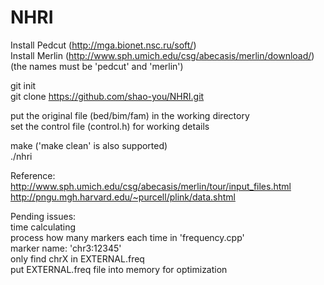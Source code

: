 NHRI
====
Install Pedcut (http://mga.bionet.nsc.ru/soft/)  
Install Merlin (http://www.sph.umich.edu/csg/abecasis/merlin/download/)  
(the names must be 'pedcut' and 'merlin')  

git init  
git clone https://github.com/shao-you/NHRI.git 

put the original file (bed/bim/fam) in the working directory  
set the control file (control.h) for working details  

make ('make clean' is also supported)  
./nhri  

Reference:  
http://www.sph.umich.edu/csg/abecasis/merlin/tour/input_files.html  
http://pngu.mgh.harvard.edu/~purcell/plink/data.shtml  


Pending issues:  
time calculating  
process how many markers each time in 'frequency.cpp'  
marker name: 'chr3:12345'  
only find chrX in EXTERNAL.freq  
put EXTERNAL.freq file into memory for optimization  

